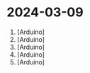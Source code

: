 # 2024-03-09

1. [](https://github.comundefined "") [Arduino]
2. [](https://github.comundefined "Simple Arduino/Rugged Audio Shield Sketch for Streaming & Recording Audio") [Arduino]
3. [](https://github.comundefined "USB to bluetooth HID boot keyboard transmitter") [Arduino]
4. [](https://github.comundefined "Amo + Arduino = Arduimo") [Arduino]
5. [](https://github.comundefined "dror's solar and wind logger, with control over pumps and lights") [Arduino]
